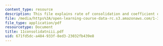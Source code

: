 ```yaml
---
content_type: resource
description: This file explains rate of consolidation and coefficient of permeability.
file: /media/https%3A/open-learning-course-data-rc.s3.amazonaws.com/1-322-soil-behavior-spring-2005/671fd5dca484933f8ed323032fb439e8_11consolidatniii.pdf
file_type: application/pdf
resourcetype: Document
title: 11consolidatniii.pdf
uid: 671fd5dc-a484-933f-8ed3-23032fb439e8
---
```


